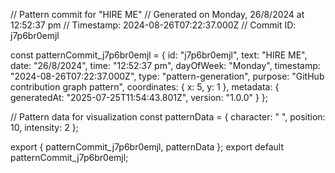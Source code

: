 // Pattern commit for "HIRE ME"
// Generated on Monday, 26/8/2024 at 12:52:37 pm
// Timestamp: 2024-08-26T07:22:37.000Z
// Commit ID: j7p6br0emjl

const patternCommit_j7p6br0emjl = {
  id: "j7p6br0emjl",
  text: "HIRE ME",
  date: "26/8/2024",
  time: "12:52:37 pm",
  dayOfWeek: "Monday",
  timestamp: "2024-08-26T07:22:37.000Z",
  type: "pattern-generation",
  purpose: "GitHub contribution graph pattern",
  coordinates: {
    x: 5,
    y: 1
  },
  metadata: {
    generatedAt: "2025-07-25T11:54:43.801Z",
    version: "1.0.0"
  }
};

// Pattern data for visualization
const patternData = {
  character: " ",
  position: 10,
  intensity: 2
};

export { patternCommit_j7p6br0emjl, patternData };
export default patternCommit_j7p6br0emjl;
